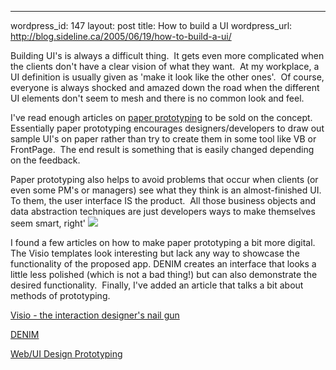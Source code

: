 --- 
wordpress_id: 147
layout: post
title: How to build a UI
wordpress_url: http://blog.sideline.ca/2005/06/19/how-to-build-a-ui/

<p>Building UI's is always a difficult thing.  It gets even more complicated when the clients don't have a clear vision of what they want.  At my workplace, a UI definition is usually given as 'make it look like the other ones'.  Of course, everyone is always shocked and amazed down the road when the different UI elements don't seem to mesh and there is no common look and feel.</p>
<p>I've read enough articles on <a href="http://www.uie.com/articles/prototyping_risk/">paper prototyping</a> to be sold on the concept.  Essentially paper prototyping encourages designers/developers to draw out sample UI's on paper rather than try to create them in some tool like VB or FrontPage.  The end result is something that is easily changed depending on the feedback.</p>
<p>Paper prototyping also helps to avoid problems that occur when clients (or even some PM's or managers) see what they think is an almost-finished UI.  To them, the user interface IS the product.  All those business objects and data abstraction techniques are just developers ways to make themselves seem smart, right' <img src="http://my.aream.ca/blogs/images/smile3.gif" /> </p>
<p>I found a few articles on how to make paper prototyping a bit more digital.  The Visio templates look interesting but lack any way to showcase the functionality of the proposed app. DENIM creates an interface that looks a little less polished (which is not a bad thing!) but can also demonstrate the desired functionality.  Finally, I've added an article that talks a bit about methods of prototyping. </p>
<p><a href="http://www.guuui.com/issues/02_03_02.php">Visio - the interaction designer's nail gun</a></p>
<p><a href="http://dub.washington.edu/denim/">DENIM</a></p>
<p><a href="http://www.featuredrivendevelopment.com/node/550#comment-159">Web/UI Design Prototyping</a></p>
<p><br /> </p>
